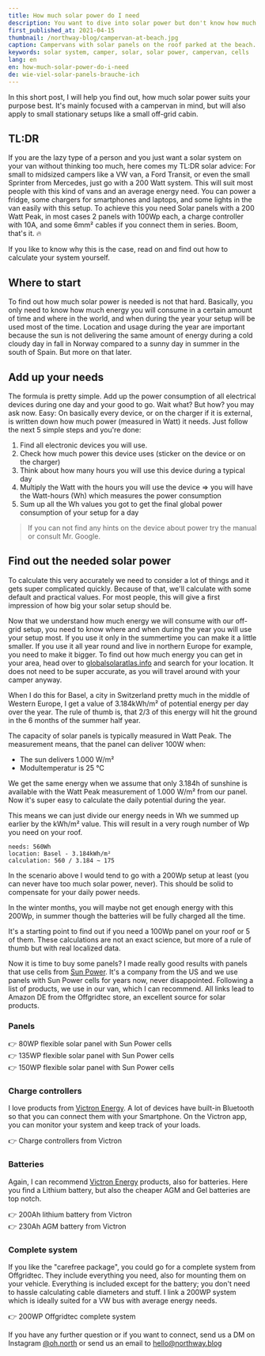 ```yaml
---
title: How much solar power do I need
description: You want to dive into solar power but don't know how much power you need? I got you covered.
first_published_at: 2021-04-15
thumbnail: /northway-blog/campervan-at-beach.jpg
caption: Campervans with solar panels on the roof parked at the beach.
keywords: solar system, camper, solar, solar power, campervan, cells
lang: en
en: how-much-solar-power-do-i-need
de: wie-viel-solar-panels-brauche-ich
---
```


In this short post, I will help you find out, how much solar power suits your purpose best. It's mainly focused with a campervan in mind, but will also apply to small stationary setups like a small off-grid cabin.

## TL:DR

If you are the lazy type of a person and you just want a solar system on your van without thinking too much, here comes my TL:DR solar advice:
For small to midsized campers like a VW van, a Ford Transit, or even the small Sprinter from Mercedes, just go with a 200 Watt system. This will suit most people with this kind of vans and an average energy need. You can power a fridge, some chargers for smartphones and laptops, and some lights in the van easily with this setup.
To achieve this you need Solar panels with a 200 Watt Peak, in most cases 2 panels with 100Wp each, a charge controller with 10A, and some 6mm² cables if you connect them in series. Boom, that's it. 🔥

If you like to know why this is the case, read on and find out how to calculate your system yourself.

## Where to start

To find out how much solar power is needed is not that hard. Basically, you only need to know how much energy you will consume in a certain amount of time and where in the world, and when during the year your setup will be used most of the time. Location and usage during the year are important because the sun is not delivering the same amount of energy during a cold cloudy day in fall in Norway compared to a sunny day in summer in the south of Spain. But more on that later.

## Add up your needs

The formula is pretty simple. Add up the power consumption of all electrical devices during one day and your good to go. Wait what? But how? you may ask now.
Easy: On basically every device, or on the charger if it is external, is written down how much power (measured in Watt) it needs. Just follow the next 5 simple steps and you're done:

1. Find all electronic devices you will use.
2. Check how much power this device uses (sticker on the device or on the charger)
3. Think about how many hours you will use this device during a typical day
4. Multiply the Watt with the hours you will use the device => you will have the Watt-hours (Wh) which measures the power consumption
5. Sum up all the Wh values you got to get the final global power consumption of your setup for a day

> If you can not find any hints on the device about power try the manual or consult Mr. Google.

## Find out the needed solar power

To calculate this very accurately we need to consider a lot of things and it gets super complicated quickly. Because of that, we'll calculate with some default and practical values. For most people, this will give a first impression of how big your solar setup should be.

Now that we understand how much energy we will consume with our off-grid setup, you need to know where and when during the year you will use your setup most. If you use it only in the summertime you can make it a little smaller. If you use it all year round and live in northern Europe for example, you need to make it bigger. To find out how much energy you can get in your area, head over to [globalsolaratlas.info](https://globalsolaratlas.info/) and search for your location. It does not need to be super accurate, as you will travel around with your camper anyway.

When I do this for Basel, a city in Switzerland pretty much in the middle of Western Europe, I get a value of 3.184kWh/m² of potential energy per day over the year. The rule of thumb is, that 2/3 of this energy will hit the ground in the 6 months of the summer half year.

The capacity of solar panels is typically measured in Watt Peak. The measurement means, that the panel can deliver 100W when:

- The sun delivers 1.000 W/m²
- Modultemperatur is 25 °C

We get the same energy when we assume that only 3.184h of sunshine is available with the Watt Peak measurement of 1.000 W/m² from our panel. Now it's super easy to calculate the daily potential during the year.

This means we can just divide our energy needs in Wh we summed up earlier by the kWh/m² value. This will result in a very rough number of Wp you need on your roof.

```text
needs: 560Wh
location: Basel - 3.184kWh/m²
calculation: 560 / 3.184 ~ 175
```

In the scenario above I would tend to go with a 200Wp setup at least (you can never have too much solar power, never). This should be solid to compensate for your daily power needs.

In the winter months, you will maybe not get enough energy with this 200Wp, in summer though the batteries will be fully charged all the time.

It's a starting point to find out if you need a 100Wp panel on your roof or 5 of them. These calculations are not an exact science, but more of a rule of thumb but with real localized data.

Now it is time to buy some panels? I made really good results with panels that use cells from [Sun Power](https://us.sunpower.com/). It's a company from the US and we use panels with Sun Power cells for years now, never disappointed. Following a list of products, we use in our van, which I can recommend. All links lead to Amazon DE from the Offgridtec store, an excellent source for solar products.

### Panels
<external-link href="https://amzn.to/41MMN1T" track-goal-id="ZZ5XKUB7">
  👉 80WP flexible solar panel with Sun Power cells
</external-link>

<div class="mt-6">
  <external-link href="https://amzn.to/2WsRfpD" track-goal-id="ZZ5XKUB7">
    👉 135WP flexible solar panel with Sun Power cells
  </external-link>
</div>

<div class="mt-6">
  <external-link href="https://amzn.to/3zshfzG" track-goal-id="ZZ5XKUB7">
    👉 150WP flexible solar panel with Sun Power cells
  </external-link>
</div>

### Charge controllers
I love products from [Victron Energy](https://www.victronenergy.com). A lot of devices have built-in Bluetooth so that you can connect them with your Smartphone. On the Victron app, you can monitor your system and keep track of your loads.

<external-link href="https://amzn.to/4aCwh8Z" track-goal-id="A8IGRLYH">
  👉 Charge controllers from Victron
</external-link>

### Batteries
Again, I can recommend [Victron Energy](https://www.victronenergy.com) products, also for batteries. Here you find a Lithium battery, but also the cheaper AGM and Gel batteries are top notch.

<external-link href="https://amzn.to/3t1aHWm" track-goal-id="BUD24RT2">
  👉 200Ah lithium battery from Victron
</external-link>

<div class="mt-6">
  <external-link href="https://amzn.to/2WDMucP" track-goal-id="LBE7UC2P">
    👉 230Ah AGM battery from Victron
  </external-link>
</div>

### Complete system
If you like the "carefree package", you could go for a complete system from Offgridtec. They include everything you need, also for mounting them on your vehicle. Everything is included except for the battery; you don't need to hassle calculating cable diameters and stuff.
I link a 200WP system which is ideally suited for a VW bus with average energy needs.

<external-link href="https://amzn.to/3jtwUJy" track-goal-id="LJ825E0W">
  👉 200WP Offgridtec complete system
</external-link>

If you have any further question or if you want to connect, send us a DM on Instagram [@oh.north](https://www.instagram.com/oh.north/) or send us an email to [hello@northway.blog](mailto:hello@northway.blog)
